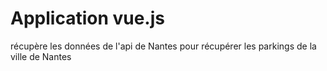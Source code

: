 # Application vue.js

récupère les données de l'api de Nantes pour récupérer les parkings de la ville de Nantes